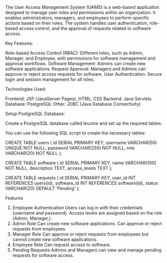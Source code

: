The User Access Management System (UAMS) is a web-based application designed to manage user roles and permissions within an organization.
It enables administrators, managers, and employees to perform specific actions based on their roles. The system handles user authentication,
role-based access control, and the approval of requests related to software access.

Key Features:

Role-based Access Control (RBAC): Different roles, such as Admin, Manager, and Employee, with permissions for software management and approval workflows.
Software Management: Admins can create new software applications.
Request Approval: Managers and Admins can approve or reject access requests for software.
User Authentication: Secure login and session management for all roles.

Technologies Used:

Frontend: JSP (JavaServer Pages), HTML, CSS
Backend: Java Servlets
Database: PostgreSQL
Other: JDBC (Java Database Connectivity)

Setup PostgreSQL Database:

Create a PostgreSQL database called leucine and set up the required tables.

You can use the following SQL script to create the necessary tables:

CREATE TABLE users (
    id SERIAL PRIMARY KEY,
    username VARCHAR(50) UNIQUE NOT NULL,
    password VARCHAR(255) NOT NULL,
    role VARCHAR(20) NOT NULL
);

CREATE TABLE software (
    id SERIAL PRIMARY KEY,
    name VARCHAR(100) NOT NULL,
    description TEXT,
    access_levels TEXT
);

CREATE TABLE requests (
    id SERIAL PRIMARY KEY,
    user_id INT REFERENCES users(id),
    software_id INT REFERENCES software(id),
    status VARCHAR(20) DEFAULT 'Pending'
);

Features
1. Employee Authentication
Users can log in with their credentials (username and password).
Access levels are assigned based on the role (Admin, Manager,).
2. Admin Role
Can create new software applications.
Can approve or reject requests from employees.
3. Manager Role
Can approve or reject requests from employees but cannot create new software applications.
4. Employee Role
Can request access to software.
5. Pending Requests
Admins and Managers can view and manage pending requests for software access.
